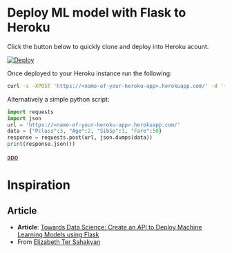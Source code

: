 # Deploy ML model with Flask to Heroku

Click the button below to quickly clone and deploy into Heroku acount.

[![Deploy](https://www.herokucdn.com/deploy/button.svg)](https://heroku.com/deploy)

Once deployed to your Heroku instance run the following:

```bash
curl -s -XPOST 'https://<name-of-your-heroku-app>.herokuapp.com/' -d '{"Pclass":3,"Age":2,"SibSp":1,"Fare":50}' -H 'accept-content: application/json'
```

Alternatively a simple python script:

```python
import requests
import json
url = 'https://<name-of-your-heroku-app>.herokuapp.com/'
data = {"Pclass":3, "Age":2, "SibSp":1, "Fare":50}
response = requests.post(url, json.dumps(data))
print(response.json())
```

[app](img/predictApp-img.png)

# Inspiration
## Article

 - **Article**: [Towards Data Science: Create an API to Deploy Machine Learning Models using Flask](https://towardsdatascience.com/create-an-api-to-deploy-machine-learning-models-using-flask-and-heroku-67a011800c50)
 - From [Elizabeth Ter Sahakyan](https://towardsdatascience.com/@liztersahakyan)


